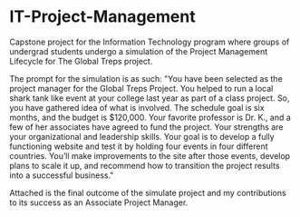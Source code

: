 # IT-Project-Management

Capstone project for the Information Technology program where groups of undergrad students undergo a simulation of the Project Management Lifecycle for The Global Treps project. 

The prompt for the simulation is as such: "You have been selected as the project manager for the Global Treps Project. You helped to run a local shark tank like event at your college last year as part of a class project. So, you have gathered idea of what is involved. The schedule goal is six months, and the budget is $120,000. Your favorite professor is Dr. K., and a few of her associates have agreed to fund the project. Your strengths are your organizational and leadership skills. Your goal is to develop a fully functioning website and test it by holding four events in four different countries. You’ll make improvements to the site after those events, develop plans to scale it up, and recommend how to transition the project results into a successful business."

Attached is the final outcome of the simulate project and my contributions to its success as an Associate Project Manager.
